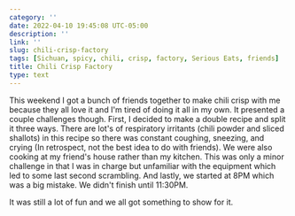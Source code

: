 ```yaml
---
category: ''
date: 2022-04-10 19:45:08 UTC-05:00
description: ''
link: ''
slug: chili-crisp-factory
tags: [Sichuan, spicy, chili, crisp, factory, Serious Eats, friends]
title: Chili Crisp Factory
type: text
---
```

This weekend I got a bunch of friends together to make chili crisp with me because they all love it and I'm tired of doing it all in my own.
It presented a couple challenges though.
First, I decided to make a double recipe and split it three ways.
There are lot's of respiratory irritants (chili powder and sliced shallots) in this recipe so there was constant coughing, sneezing, and crying (In retrospect, not the best idea to do with friends).
We were also cooking at my friend's house rather than my kitchen.
This was only a minor challenge in that I was in charge but unfamiliar with the equipment which led to some last second scrambling.
And lastly, we started at 8PM which was a big mistake. We didn't finish until 11:30PM.

It was still a lot of fun and we all got something to show for it.